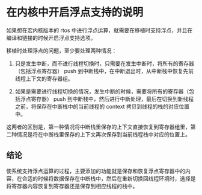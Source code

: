 # 在内核中开启浮点支持的说明

如果想在宏内核版本的 rtos 中进行浮点运算，就需要在移植时支持浮点，并且在编译和链接的时候开启浮点支持选项。

移植时处理浮点的问题，至少要处理两种情况：

1. 只是发生中断，而不进行线程切换时，只需要在发生中断时，将所有的寄存器（包括浮点寄存器） push 到中断栈中，在中断退出时，从中断栈中恢复先前线程上下文的寄存器组。

2. 如果是需要进行线程切换的情况，发生中断的时候，需要将所有的寄存器（包括浮点寄存器） push 到中断栈中，然后进行中断处理，最后在切换到新线程之前，将保存在中断栈中的当前线程的 context 拷贝到线程的栈的对应位置中。

这两者的区别是，第一种情况将中断栈里保存的上下文直接恢复到寄存器组里，第二种情况是将在中断栈里保存的上下文再次保存到当前线程栈中对应的位置上。

## 结论

使系统支持浮点运算的过程，主要添加的功能就是保存和恢复浮点寄存器中的内容，在合适的时候将数据保存在中断栈中，然后在重新切换回线程环境时，选择是将寄存器内容恢复到寄存器还是保存到相应线程的栈中。
